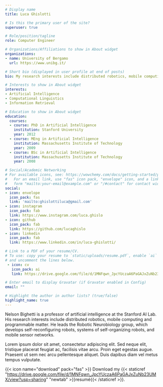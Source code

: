 ```yaml
---
# Display name
title: Luca Ghislotti

# Is this the primary user of the site?
superuser: true

# Role/position/tagline
role: Computer Engineer

# Organizations/Affiliations to show in About widget
organizations:
- name: University of Bergamo
  url: https://www.unibg.it/

# Short bio (displayed in user profile at end of posts)
bio: My research interests include distributed robotics, mobile computing and programmable matter.

# Interests to show in About widget
interests:
- Artificial Intelligence
- Computational Linguistics
- Information Retrieval

# Education to show in About widget
education:
  courses:
  - course: PhD in Artificial Intelligence
    institution: Stanford University
    year: 2012
  - course: MEng in Artificial Intelligence
    institution: Massachusetts Institute of Technology
    year: 2009
  - course: BSc in Artificial Intelligence
    institution: Massachusetts Institute of Technology
    year: 2008

# Social/Academic Networking
# For available icons, see: https://wowchemy.com/docs/getting-started/page-builder/#icons
#   For an email link, use "fas" icon pack, "envelope" icon, and a link in the
#   form "mailto:your-email@example.com" or "/#contact" for contact widget.
social:
- icon: envelope
  icon_pack: fas
  link: 'mailto:ghislottiluca@gmail.com'
- icon: instagram
  icon_pack: fab
  link: https://www.instagram.com/luca.ghislo
- icon: github
  icon_pack: fab
  link: https://github.com/lucaghislo
- icon: linkedin
  icon_pack: fab
  link: https://www.linkedin.com/in/luca-ghislotti/

# Link to a PDF of your resume/CV.
# To use: copy your resume to `static/uploads/resume.pdf`, enable `ai` icons in `params.toml`, 
# and uncomment the lines below.
 - icon: cv
   icon_pack: ai
   link: https://drive.google.com/file/d/1MNFqwn_JpcYUczaA6PaGAJxZuNb23UMX/view?usp=sharing

# Enter email to display Gravatar (if Gravatar enabled in Config)
email: ""

# Highlight the author in author lists? (true/false)
highlight_name: true
---
```


Nelson Bighetti is a professor of artificial intelligence at the Stanford AI Lab. His research interests include distributed robotics, mobile computing and programmable matter. He leads the Robotic Neurobiology group, which develops self-reconfiguring robots, systems of self-organizing robots, and mobile sensor networks.

Lorem ipsum dolor sit amet, consectetur adipiscing elit. Sed neque elit, tristique placerat feugiat ac, facilisis vitae arcu. Proin eget egestas augue. Praesent ut sem nec arcu pellentesque aliquet. Duis dapibus diam vel metus tempus vulputate.

{{< icon name="download" pack="fas" >}} Download my {{< staticref "https://drive.google.com/file/d/1MNFqwn_JpcYUczaA6PaGAJxZuNb23UMX/view?usp=sharing" "newtab" >}}resumé{{< /staticref >}}.
